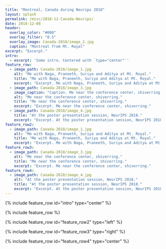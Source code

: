 ```yaml
---
title: "Montreal, Canada during Neurips 2018"
layout: splash
permalink: /misc/2018-12-Canada-Neurips/
date: 2018-12-08
header:
  overlay_color: "#000"
  overlay_filter: "0.5"
  overlay_image: Canada-2018/image_2.jpg
  caption: "Montreal from Mt. Royal"
excerpt: "Excerpt."
intro: 
  - excerpt: 'Some intro. Centered with `type="center"`'
feature_row:
  - image_path: Canada-2018/image_1.jpg
    alt: "Me with Naga, Praneeth, Suriya and Aditya at Mt. Royal."
    title: "Me with Naga, Praneeth, Suriya and Aditya at Mt. Royal."
    excerpt: "Excerpt. Me with Naga, Praneeth, Suriya and Aditya at Mt. Royal."
  - image_path: Canada-2018/image_3.jpg
    image_caption: "Caption. Me near the conference center, shiverring."
    alt: "Me near the conference center, shiverring."
    title: "Me near the conference center, shiverring."
    excerpt: "Excerpt. Me near the conference center, shiverring."
  - image_path: Canada-2018/image_4.jpg
    title: "At the poster presentation session, NeurIPS 2018."
    excerpt: "Excerpt. At the poster presentation session, NeurIPS 2018."
feature_row2:
  - image_path: Canada-2018/image_1.jpg
    alt: "Me with Naga, Praneeth, Suriya and Aditya at Mt. Royal."
    title: "Me with Naga, Praneeth, Suriya and Aditya at Mt. Royal."
    excerpt: "Excerpt. Me with Naga, Praneeth, Suriya and Aditya at Mt. Royal."
feature_row3:
  - image_path: Canada-2018/image_3.jpg
    alt: "Me near the conference center, shiverring."
    title: "Me near the conference center, shiverring."
    excerpt: "Excerpt. Me near the conference center, shiverring."
feature_row4:
  - image_path: Canada-2018/image_4.jpg
    alt: "At the poster presentation session, NeurIPS 2018."
    title: "At the poster presentation session, NeurIPS 2018."
    excerpt: "Excerpt. At the poster presentation session, NeurIPS 2018."
---
```


{% include feature_row id="intro" type="center" %}

{% include feature_row %}

{% include feature_row id="feature_row2" type="left" %}

{% include feature_row id="feature_row3" type="right" %}

{% include feature_row id="feature_row4" type="center" %}
